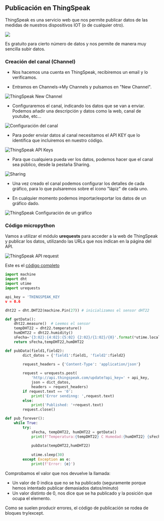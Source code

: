 ## Publicación en ThingSpeak

ThingSpeak es una servicio web que nos permite publicar datos de las medidas de nuestros dispositivos IOT (o de cualquier otro).

![](./images/ThingSpeak1.png)

Es gratuito para cierto número de datos y nos permite de manera muy sencilla subir datos.

### Creación del canal (Channel)

* Nos hacemos una cuenta en ThingSpeak, recibiremos un email y lo verificamos.

* Entramos en Channels->My Channels y pulsamos en "New Channel".

![ThingSpeak New Channel](./images/ThingSpeakNewChannel.png)

* Configuraremos el canal, indicando los datos que se van a enviar. Podemos añadir una descripción y datos como la web, canal de youtube, etc...

![Configuración del canal](./images/ThingSpeakConfiguracionCanal.png)

* Para poder enviar datos al canal necesitamos el API KEY que lo identifica que incluiremos en nuestro código.

![ThingSpeak API Keys](./images/ThingSpeakAPIKeys.png)

* Para que cualquiera pueda ver los datos, podemos hacer que el canal sea público, desde la pestaña Sharing.

![Sharing](./images/ThingSpeakCanalPublico.png)

* Una vez creado el canal podemos configurar los detalles de cada gráfico, para lo que pulsaremos sobre el icono "lápiz" de cada uno.

* En cualquier momento podemos importar/exportar los datos de un gráfico dado.



![ThingSpeak Configuración de un gráfico](./images/ThingSpeakConfiguracionGrafico.png)

### Código micropython 

Vamos a utilizar el módulo **urequests** para acceder a la web de ThingSpeak y publicar los datos, utilizando las URLs que nos indican en la página del API.

![ThingSpeak API request](./images/ThingSpeakImport-Export.png)

Este es el [código completo](https://raw.githubusercontent.com/javacasm/CursoMicropython/master/codigo/test_thingspeak/test_thingspeak.py)

```python
import machine
import dht
import utime
import urequests

api_key = 'THINGSPEAK_KEY
v = 0.6

dht22 = dht.DHT22(machine.Pin(27)) # inicializamos el sensor dHT22

def getData():
    dht22.measure()  # Leemos el sensor
    tempDHT22 = dht22.temperature()
    humDHT22 = dht22.humidity()
    sFecha='{3:02}:{4:02}:{5:02} {2:02}/{1:02}/{0}'.format(*utime.localtime())
    return sFecha,tempDHT22,humDHT22

def pubData(field1,field2):
        dict_datos = {'field1':field1, 'field2':field2}
        
        request_headers = {'Content-Type': 'application/json'}

        request = urequests.post(
            'http://api.thingspeak.com/update?api_key=' + api_key,
            json = dict_datos,
            headers = request_headers)
        if request.text == '0':
            print('Error sendinng: ',request.text)
        else:
            print('Published: '+request.text)
        request.close()

def pub_forever():
    while True:
        try:
            sFecha, tempDHT22, humDHT22 = getData() 
            print(f'Temperatura:{tempDHT22} C Humedad:{humDHT22} {sFecha}')
            
            pubData(tempDHT22,humDHT22)
            
            utime.sleep(30)
        except Exception as e:
            print(f'Error: {e}')

```

Comprobamos el valor que nos devuelve la llamada:

* Un valor de 0 indica que no se ha publicado (seguramente porque hemos intentado publicar demasiados datos/minuto)
* Un valor distinto de 0, nos dice que se ha publicado y la posición que ocupa el elemento.

Como se suelen producir errores, el código de publicación se rodea de bloques try/except.

